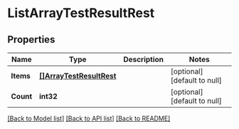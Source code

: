 # ListArrayTestResultRest

## Properties
Name | Type | Description | Notes
------------ | ------------- | ------------- | -------------
**Items** | [**[]ArrayTestResultRest**](ArrayTestResultRest.md) |  | [optional] [default to null]
**Count** | **int32** |  | [optional] [default to null]

[[Back to Model list]](../README.md#documentation-for-models) [[Back to API list]](../README.md#documentation-for-api-endpoints) [[Back to README]](../README.md)


